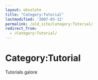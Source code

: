 ```yaml
---
layout: obsolete
title: "Category:Tutorial"
lastmodified: '2007-03-12'
permalink: /old_site/Category:Tutorial/
redirect_from:
  - /Category:Tutorial/
---
```


Category:Tutorial
=================

Tutorials galore


